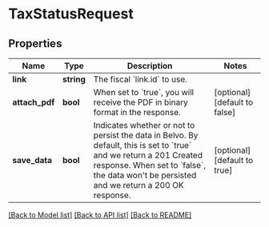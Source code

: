# TaxStatusRequest

## Properties
Name | Type | Description | Notes
------------ | ------------- | ------------- | -------------
**link** | **string** | The fiscal &#x60;link.id&#x60; to use. | 
**attach_pdf** | **bool** | When set to &#x60;true&#x60;, you will receive the PDF in binary format in the response. | [optional] [default to false]
**save_data** | **bool** | Indicates whether or not to persist the data in Belvo. By default, this is set to &#x60;true&#x60; and we return a 201 Created response.  When set to &#x60;false&#x60;, the data won&#x27;t be persisted and we return a 200 OK response. | [optional] [default to true]

[[Back to Model list]](../../README.md#documentation-for-models) [[Back to API list]](../../README.md#documentation-for-api-endpoints) [[Back to README]](../../README.md)

